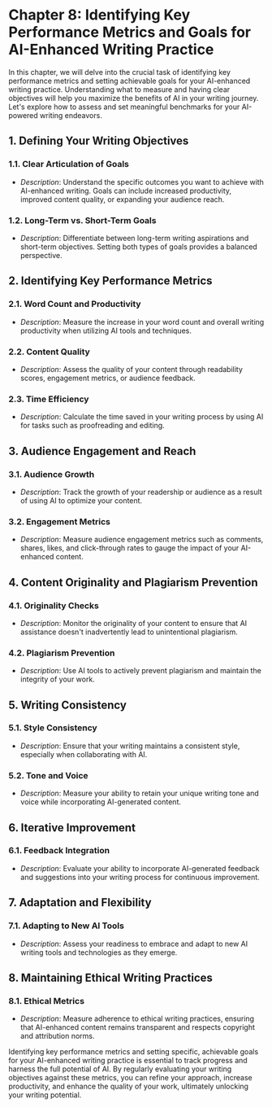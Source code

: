 Chapter 8: Identifying Key Performance Metrics and Goals for AI-Enhanced Writing Practice
=========================================================================================

In this chapter, we will delve into the crucial task of identifying key performance metrics and setting achievable goals for your AI-enhanced writing practice. Understanding what to measure and having clear objectives will help you maximize the benefits of AI in your writing journey. Let's explore how to assess and set meaningful benchmarks for your AI-powered writing endeavors.

**1. Defining Your Writing Objectives**
---------------------------------------

### 1.1. **Clear Articulation of Goals**

* *Description*: Understand the specific outcomes you want to achieve with AI-enhanced writing. Goals can include increased productivity, improved content quality, or expanding your audience reach.

### 1.2. **Long-Term vs. Short-Term Goals**

* *Description*: Differentiate between long-term writing aspirations and short-term objectives. Setting both types of goals provides a balanced perspective.

**2. Identifying Key Performance Metrics**
------------------------------------------

### 2.1. **Word Count and Productivity**

* *Description*: Measure the increase in your word count and overall writing productivity when utilizing AI tools and techniques.

### 2.2. **Content Quality**

* *Description*: Assess the quality of your content through readability scores, engagement metrics, or audience feedback.

### 2.3. **Time Efficiency**

* *Description*: Calculate the time saved in your writing process by using AI for tasks such as proofreading and editing.

**3. Audience Engagement and Reach**
------------------------------------

### 3.1. **Audience Growth**

* *Description*: Track the growth of your readership or audience as a result of using AI to optimize your content.

### 3.2. **Engagement Metrics**

* *Description*: Measure audience engagement metrics such as comments, shares, likes, and click-through rates to gauge the impact of your AI-enhanced content.

**4. Content Originality and Plagiarism Prevention**
----------------------------------------------------

### 4.1. **Originality Checks**

* *Description*: Monitor the originality of your content to ensure that AI assistance doesn't inadvertently lead to unintentional plagiarism.

### 4.2. **Plagiarism Prevention**

* *Description*: Use AI tools to actively prevent plagiarism and maintain the integrity of your work.

**5. Writing Consistency**
--------------------------

### 5.1. **Style Consistency**

* *Description*: Ensure that your writing maintains a consistent style, especially when collaborating with AI.

### 5.2. **Tone and Voice**

* *Description*: Measure your ability to retain your unique writing tone and voice while incorporating AI-generated content.

**6. Iterative Improvement**
----------------------------

### 6.1. **Feedback Integration**

* *Description*: Evaluate your ability to incorporate AI-generated feedback and suggestions into your writing process for continuous improvement.

**7. Adaptation and Flexibility**
---------------------------------

### 7.1. **Adapting to New AI Tools**

* *Description*: Assess your readiness to embrace and adapt to new AI writing tools and technologies as they emerge.

**8. Maintaining Ethical Writing Practices**
--------------------------------------------

### 8.1. **Ethical Metrics**

* *Description*: Measure adherence to ethical writing practices, ensuring that AI-enhanced content remains transparent and respects copyright and attribution norms.

Identifying key performance metrics and setting specific, achievable goals for your AI-enhanced writing practice is essential to track progress and harness the full potential of AI. By regularly evaluating your writing objectives against these metrics, you can refine your approach, increase productivity, and enhance the quality of your work, ultimately unlocking your writing potential.
